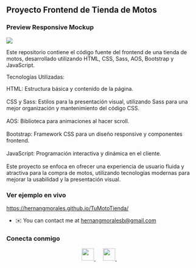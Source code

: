 ## Proyecto Frontend de Tienda de Motos

### Preview Responsive Mockup
![](https://github.com/HernanGmorales/TuMotoTienda/blob/master/previewmoto.png)

Este repositorio contiene el código fuente del frontend de una tienda de motos, desarrollado utilizando HTML, CSS, Sass, AOS, Bootstrap y JavaScript.

Tecnologías Utilizadas:

HTML: Estructura básica y contenido de la página.<br><br>
CSS y Sass: Estilos para la presentación visual, utilizando Sass para una mejor organización y mantenimiento del código CSS.<br><br>
AOS: Biblioteca para animaciones al hacer scroll.<br><br>
Bootstrap: Framework CSS para un diseño responsive y componentes frontend.<br><br>
JavaScript: Programación interactiva y dinámica en el cliente.<br><br>
Este proyecto se enfoca en ofrecer una experiencia de usuario fluida y atractiva para la compra de motos, utilizando tecnologías modernas para mejorar la usabilidad y la presentación visual.

### Ver ejemplo en vivo

https://hernangmorales.github.io/TuMotoTienda/

* ✉️  You can contact me at [hernangmoralesb@gmail.com](mailto:hernangmoralesb@gmail.com)

### Conecta conmigo

<p align="center">
  <a href="https://www.github.com/HernanGmorales" target="_blank" rel="noreferrer">
    <picture>
      <source media="(prefers-color-scheme: dark)" srcset="https://raw.githubusercontent.com/danielcranney/readme-generator/main/public/icons/socials/github-dark.svg" />
      <source media="(prefers-color-scheme: light)" srcset="https://raw.githubusercontent.com/danielcranney/readme-generator/main/public/icons/socials/github.svg" />
      <img src="https://raw.githubusercontent.com/danielcranney/readme-generator/main/public/icons/socials/github.svg" width="32" height="32" />
    </picture>
  </a>
  &nbsp;&nbsp;&nbsp;&nbsp;
  <a href="http://www.instagram.com/gustav_morales/" target="_blank" rel="noreferrer">
    <picture>
      <source media="(prefers-color-scheme: dark)" srcset="https://raw.githubusercontent.com/danielcranney/readme-generator/main/public/icons/socials/instagram-dark.svg" />
      <source media="(prefers-color-scheme: light)" srcset="https://raw.githubusercontent.com/danielcranney/readme-generator/main/public/icons/socials/instagram.svg" />
      <img src="https://raw.githubusercontent.com/danielcranney/readme-generator/main/public/icons/socials/instagram.svg" width="32" height="32" />
    </picture>
  </a>
  &nbsp;&nbsp;&nbsp;&nbsp;
  <a href="https://www.linkedin.com/in/hernán-g-morales/" target="_blank" rel="noreferrer">
    <picture>
      <source media="(prefers-color-scheme: dark)" srcset="https://raw.githubusercontent.com/danielcranney/readme-generator/main/public/icons/socials/linkedin-dark.svg" />
